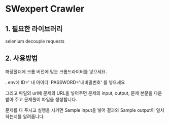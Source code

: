# SWexpert Crawler

## 1. 필요한 라이브러리

selenium
decouple
requests



## 2. 사용방법

해당폴더에 크롬 버전에 맞는 크롬드라이버를 넣으세요.

. env에 
ID=' 내 아이디'
PASSWORD='내비밀번호'
를 넣으세요



그리고 파일의 url에 문제의 URL을 넣어주면
문제의 input, output, 문제 본문을 다운받아 주고 문제풀이 파일을 생성합니다.


문제를 다 푸시고 실행을 시키면 Sample input을 넣어 결과와 Sample output이 일치하는지를 알려줍니다.

